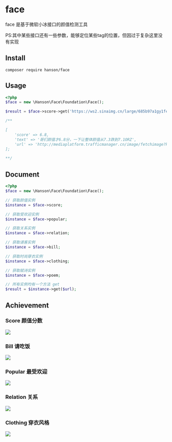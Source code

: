 # face

face 是基于微软小冰接口的颜值检测工具

PS:其中某些接口还有一些参数，能够定位某些tag的位置，但因过于复杂这里没有实现

## Install

```
composer require hanson/face
```

## Usage

```php
<?php
$face = new \Hanson\Face\Foundation\Face();

$result = $face->score->get('https://ws2.sinaimg.cn/large/685b97a1gy1fehkmbi6hvj20u00u07ab.jpg');

/**

[
    'score' => 6.8,
    'text' => '哥们颜值才6.8分，一下让整体颜值从7.3跌到7.1ORZ',
    'url' => 'http://mediaplatform.trafficmanager.cn/image/fetchimage?key='
];

**/
```

## Document

```php
<?php
$face = new \Hanson\Face\Foundation\Face();

// 获取颜值实例
$instance = $face->score;

// 获取受欢迎实例
$instance = $face->popular;

// 获取关系实例
$instance = $face->relation;

// 获取请客实例
$instance = $face->bill;

// 获取时尚穿衣实例
$instance = $face->clothing;

// 获取赋诗实例
$instance = $face->poem;

// 所有实例均有一个方法 get
$result = $instance->get($url);

```

## Achievement

### Score 颜值分数

![](https://ooo.0o0.ooo/2017/04/10/58eb894b8c36e.jpg)

### Bill 请吃饭

![](https://ooo.0o0.ooo/2017/04/10/58eb8d2e2f1db.jpg)

### Popular 最受欢迎

![](https://ooo.0o0.ooo/2017/04/10/58eb950a6bda9.jpg)

### Relation 关系

![](https://ooo.0o0.ooo/2017/04/10/58eb97d932144.jpg)

### Clothing 穿衣风格

![](https://ooo.0o0.ooo/2017/04/10/58eb99f234213.jpg)

